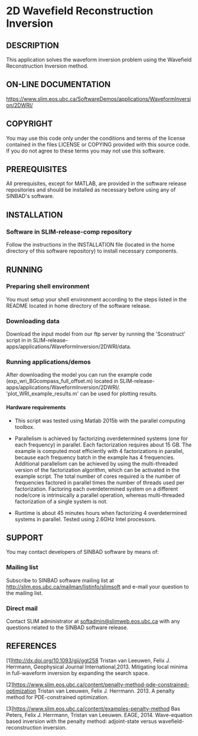 # 2D Wavefield Reconstruction Inversion
##  DESCRIPTION
 This application solves the waveform inversion problem using the Wavefield Reconstruction Inversion method.
##  ON-LINE DOCUMENTATION
https://www.slim.eos.ubc.ca/SoftwareDemos/applications/WaveformInversion/2DWRI/
##  COPYRIGHT
 You may use this code only under the conditions and terms of the
 license contained in the files LICENSE or COPYING provided with this
 source code. If you do not agree to these terms you may not use this
 software.
##  PREREQUISITES
 All prerequisites, except for MATLAB, are provided in the software
 release repositories and should be installed as necessary before using
 any of SINBAD's software.
##  INSTALLATION
###  Software in SLIM-release-comp repository
 Follow the instructions in the INSTALLATION file (located in the home directory of this software repository) to install    necessary components.

##  RUNNING

###  Preparing shell environment
 You must setup your shell environment according to the steps listed in
 the README located in home directory of the software release.
###  Downloading data
Download the input model from our ftp server by running the 'Sconstruct' script in in SLIM-release-apps/applications/WaveformInversion/2DWRI/data.
###  Running applications/demos
After downloading the model you can run the example code (exp_wri_BGcompass_full_offset.m) located in SLIM-release-apps/applications/WaveformInversion/2DWRI/. 'plot_WRI_example_results.m' can be used for plotting results.
####  Hardware requirements
* This script was tested using Matlab 2015b with the parallel computing
toolbox.

* Parallelism is achieved by factorizing overdetermined systems (one for each
frequency) in parallel. Each factorization requires about 15 GB. The example is computed most efficiently with 4 factorizations in parallel, because each frequency batch in the example has 4 frequencies. Additional parallelism can be achieved by using the multi-threaded version of the factorization algorithm, which can be activated in the example script. The total number of cores required is the number of frequencies factored in parallel times the number of threads used per factorization. Factoring each overdetermined system on a different node/core is intrinsically a parallel operation, whereas multi-threaded factorization of a single system is not.
 
* Runtime is about 45 minutes hours when factorizing 4 overdetermined systems in
parallel. Tested using 2.6GHz Intel processors. 

##  SUPPORT
 You may contact developers of SINBAD software by means of:
###  Mailing list
 Subscribe to SINBAD software mailing list at
 http://slim.eos.ubc.ca/mailman/listinfo/slimsoft and e-mail your
 question to the mailing list.
###  Direct mail
 Contact SLIM administrator at softadmin@slimweb.eos.ubc.ca with any
 questions related to the SINBAD software release.
##  REFERENCES

 [1]<http://dx.doi.org/10.1093/gji/ggt258> 
 Tristan van Leeuwen, Felix J. Herrmann, Geophysical Journal International,2013. Mitigating local minima in full-waveform  inversion by expanding the search space.

 [2]<https://www.slim.eos.ubc.ca/content/penalty-method-pde-constrained-optimization>
 Tristan van Leeuwen, Felix J. Herrmann. 2013. A penalty method for PDE-constrained optimization.

 [3]<https://www.slim.eos.ubc.ca/content/examples-penalty-method>
 Bas Peters, Felix J. Herrmann, Tristan van Leeuwen. EAGE, 2014. Wave-equation
based inversion with the penalty method: adjoint-state versus wavefield-reconstruction inversion.
